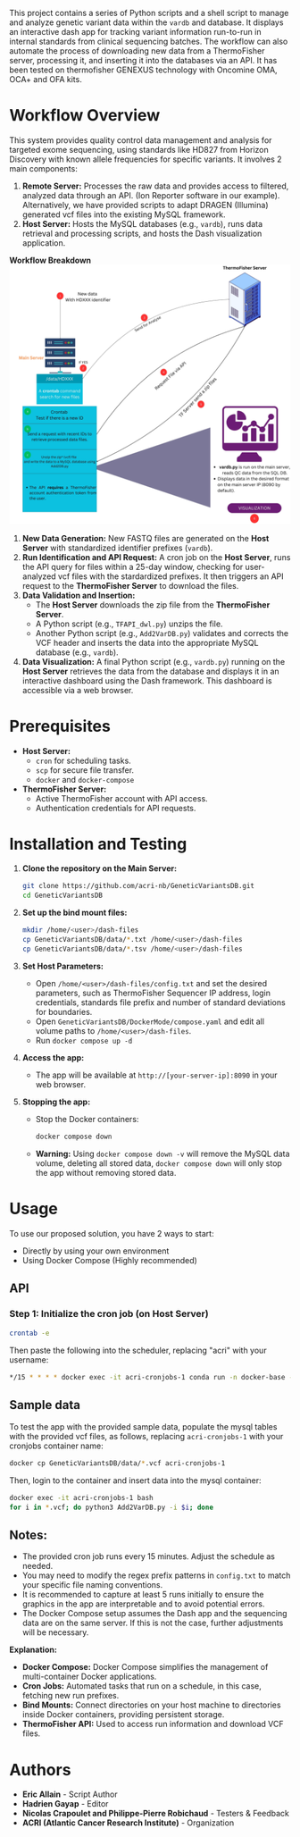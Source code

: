 This project contains a series of Python scripts and a shell script to manage and analyze genetic variant data within the `vardb` and database. It displays an interactive dash app for tracking variant information run-to-run in internal standards from clinical sequencing batches.
The workflow can also automate the process of downloading new data from a ThermoFisher server, processing it, and inserting it into the databases via an API. It has been tested on thermofisher GENEXUS technology with Oncomine OMA, OCA+ and OFA kits.  

# Workflow Overview

This system provides quality control data management and analysis for targeted exome sequencing, using standards like HD827 from Horizon Discovery with known allele frequencies for specific variants. It involves 2 main components:

1. **Remote Server:** Processes the raw data and provides access to filtered, analyzed data through an API. (Ion Reporter software in our example). Alternatively, we have provided scripts to adapt DRAGEN (Illumina) generated vcf files into the existing MySQL framework.
2. **Host Server:** Hosts the MySQL databases (e.g., `vardb`), runs data retrieval and processing scripts, and hosts the Dash visualization application.

**Workflow Breakdown**
![Pipeline](Pipeline_VarDB.jpg)

1. **New Data Generation:** New FASTQ files are generated on the **Host Server** with standardized identifier prefixes (`vardb`).
2. **Run Identification and API Request:** A cron job on the **Host Server**, runs the API query for files within a 25-day window, checking for user-analyzed vcf files with the stardardized prefixes. It then triggers an API request to the **ThermoFisher Server** to download the files.
3. **Data Validation and Insertion:**
   - The **Host Server** downloads the zip file from the **ThermoFisher Server**.
   - A Python script (e.g., `TFAPI_dwl.py`) unzips the file.
   - Another Python script (e.g., `Add2VarDB.py`) validates and corrects the VCF header and inserts the data into the appropriate MySQL database (e.g., `vardb`).
6. **Data Visualization:** A final Python script (e.g., `vardb.py`) running on the **Host Server** retrieves the data from the database and displays it in an interactive dashboard using the Dash framework. This dashboard is accessible via a web browser.

# Prerequisites

- **Host Server:**
   -  `cron` for scheduling tasks.
   -  `scp` for secure file transfer.
   -  `docker` and `docker-compose`
- **ThermoFisher Server:**
   -  Active ThermoFisher account with API access.
   -  Authentication credentials for API requests.


# Installation and Testing

1. **Clone the repository on the Main Server:**
   ```sh
   git clone https://github.com/acri-nb/GeneticVariantsDB.git
   cd GeneticVariantsDB
   ```

2. **Set up the bind mount files:**
   ```sh
   mkdir /home/<user>/dash-files
   cp GeneticVariantsDB/data/*.txt /home/<user>/dash-files
   cp GeneticVariantsDB/data/*.tsv /home/<user>/dash-files
   ```

3. **Set Host Parameters:**
   - Open `/home/<user>/dash-files/config.txt` and set the desired parameters, such as ThermoFisher Sequencer IP address, login credentials, standards file prefix and number of standard deviations for boundaries.
   - Open `GeneticVariantsDB/DockerMode/compose.yaml` and edit all volume paths to `/home/<user>/dash-files`.
   - Run ``` docker compose up -d ```

4. **Access the app:**
   - The app will be available at `http://[your-server-ip]:8090` in your web browser.

5. **Stopping the app:**
   - Stop the Docker containers:
      ```sh
      docker compose down
      ```
   - **Warning:**  Using `docker compose down -v` will remove the MySQL data volume, deleting all stored data, `docker compose down` will only stop the app without removing stored data.

# Usage
To use our proposed solution, you have 2 ways to start:
- Directly by using your own environment
- Using Docker Compose (Highly recommended)



## API

### Step 1: Initialize the cron job (on Host Server)

```sh
crontab -e
```
Then paste the following into the scheduler, replacing "acri" with your username:

```sh
*/15 * * * * docker exec -it acri-cronjobs-1 conda run -n docker-base --no-capture-output python3 TFAPI_dwl.py
```

## Sample data

To test the app with the provided sample data, populate the mysql tables with the provided vcf files, as follows, replacing `acri-cronjobs-1` with your cronjobs container name:

```sh
docker cp GeneticVariantsDB/data/*.vcf acri-cronjobs-1
```

Then, login to the container and insert data into the mysql container:

```sh
docker exec -it acri-cronjobs-1 bash
for i in *.vcf; do python3 Add2VarDB.py -i $i; done
```

## Notes:

- The provided cron job runs every 15 minutes. Adjust the schedule as needed. 
- You may need to modify the regex prefix patterns in `config.txt` to match your specific file naming conventions.
- It is recommended to capture at least 5 runs initially to ensure the graphics in the app are interpretable and to avoid potential errors. 
- The Docker Compose setup assumes the Dash app and the sequencing data are on the same server. If this is not the case, further adjustments will be necessary. 
 
 **Explanation:**

- **Docker Compose:** Docker Compose simplifies the management of multi-container Docker applications.
- **Cron Jobs:** Automated tasks that run on a schedule, in this case, fetching new run prefixes.
- **Bind Mounts:** Connect directories on your host machine to directories inside Docker containers, providing persistent storage.
- **ThermoFisher API:** Used to access run information and download VCF files.


# Authors

- **Eric Allain** - Script Author
- **Hadrien Gayap** - Editor
- **Nicolas Crapoulet and Philippe-Pierre Robichaud** - Testers & Feedback
- **ACRI (Atlantic Cancer Research Institute)** - Organization
